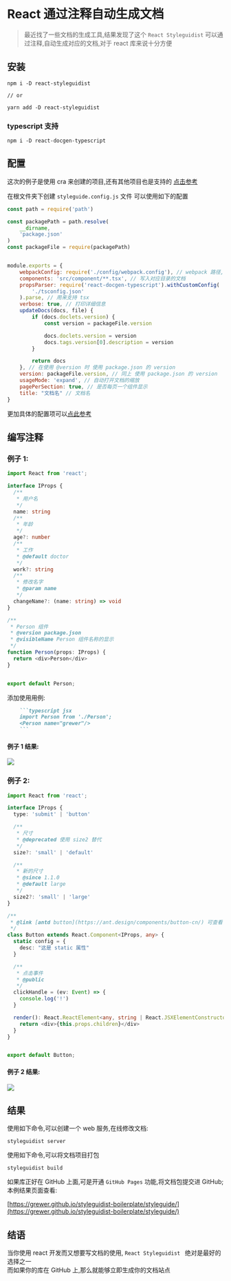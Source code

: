 # React 通过注释自动生成文档
 
> 最近找了一些文档的生成工具,结果发现了这个 `React Styleguidist` 可以通过注释,自动生成对应的文档,对于 react 库来说十分方便

## 安装

```shell script
npm i -D react-styleguidist

// or

yarn add -D react-styleguidist
```

### typescript 支持

```shell script
npm i -D react-docgen-typescript
```

## 配置
这次的例子是使用 cra 来创建的项目,还有其他项目也是支持的 [点击参考](https://react-styleguidist.js.org/docs/webpack.html)


在根文件夹下创建 `styleguide.config.js` 文件
可以使用如下的配置
```javascript
const path = require('path')

const packagePath = path.resolve(
    __dirname,
    'package.json'
)
const packageFile = require(packagePath)


module.exports = {
    webpackConfig: require('./config/webpack.config'), // webpack 路径,可以用项目里的,也可以用webpack-blocks创建
    components: 'src/component/**.tsx', // 写入对应目录的文档
    propsParser: require('react-docgen-typescript').withCustomConfig(
        './tsconfig.json'
    ).parse, // 用来支持 tsx
    verbose: true, // 打印详细信息
    updateDocs(docs, file) {
        if (docs.doclets.version) {
            const version = packageFile.version

            docs.doclets.version = version
            docs.tags.version[0].description = version
        }

        return docs
    }, // 在使用 @version 时 使用 package.json 的 version
    version: packageFile.version, // 同上 使用 package.json 的 version
    usageMode: 'expand', // 自动打开文档的缩放
    pagePerSection: true, // 是否每页一个组件显示
    title: "文档名" // 文档名
}
```
更加具体的配置项可以[点此参考](https://react-styleguidist.js.org/docs/configuration.html)

## 编写注释

### 例子 1:
```typescript jsx
import React from 'react';

interface IProps {
  /**
   * 用户名
   */
  name: string
  /**
   * 年龄
   */
  age?: number
  /**
   * 工作
   * @default doctor
   */
  work?: string
  /**
   * 修改名字
   * @param name
   */
  changeName?: (name: string) => void
}

/**
 * Person 组件
 * @version package.json
 * @visibleName Person 组件名称的显示
 */
function Person(props: IProps) {
  return <div>Person</div>
}


export default Person;
```
添加使用用例:
```markdown
    ```typescript jsx
    import Person from './Person';
    <Person name="grewer"/>
    ```
```

#### 例子 1 结果:
![](https://img2018.cnblogs.com/blog/1182844/202001/1182844-20200108175953126-419448208.jpg)

### 例子 2:

```typescript jsx
import React from 'react';

interface IProps {
  type: 'submit' | 'button'

  /**
   * 尺寸
   * @deprecated 使用 size2 替代
   */
  size?: 'small' | 'default'

  /**
   * 新的尺寸
   * @since 1.1.0
   * @default large
   */
  size2?: 'small' | 'large'
}

/**
 * @link [antd button](https://ant.design/components/button-cn/) 可查看
 */
class Button extends React.Component<IProps, any> {
  static config = {
    desc: "这是 static 属性"
  }

  /**
   * 点击事件
   * @public
   */
  clickHandle = (ev: Event) => {
    console.log('!')
  }

  render(): React.ReactElement<any, string | React.JSXElementConstructor<any>> | string | number | {} | React.ReactNodeArray | React.ReactPortal | boolean | null | undefined {
    return <div>{this.props.children}</div>
  }
}


export default Button;
```

#### 例子 2 结果:
![](https://img2018.cnblogs.com/blog/1182844/202001/1182844-20200108180005690-1413217167.jpg)



## 结果

使用如下命令,可以创建一个 web 服务,在线修改文档:

```shell script
styleguidist server
```

使用如下命令,可以将文档项目打包

```shell script
styleguidist build
```


如果库正好在 GitHub 上面,可是开通 `GitHub Pages` 功能,将文档包提交进 GitHub;
本例结果页面查看:

[https://grewer.github.io/styleguidist-boilerplate/styleguide/](https://grewer.github.io/styleguidist-boilerplate/styleguide/)


## 结语
当你使用 react 开发而又想要写文档的使用, `React Styleguidist
` 绝对是最好的选择之一  
而如果你的库在 GitHub 上,那么就能够立即生成你的文档站点
